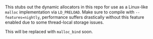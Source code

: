 This stubs out the dynamic allocators in this repo for use as a
Linux-like `malloc` implementation via `LD_PRELOAD`. Make sure to
compile with `--features=nightly`, performance suffers drastically
without this feature enabled due to some thread-local storage issues.

This will be replaced with `malloc_bind` soon.
